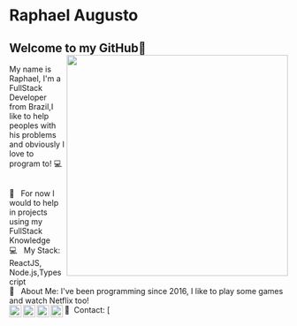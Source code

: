 


# Raphael Augusto

## Welcome to my GitHub👋 <img align="right" width="400" src="https://i2.wp.com/allhtaccess.info/wp-content/uploads/2018/03/programming.gif?fit=1281%2C716&ssl=1" />
My name is Raphael, I'm a FullStack Developer from Brazil,I like to help peoples with his problems and 
obviously I love to program to!  :computer:


 <br/> :purple_heart: &nbsp; For now I would to help in projects using my FullStack Knowledge
 <br/> :computer: &nbsp; My Stack: ReactJS, Node.js,Typescript
 <br/> 💬  &nbsp; About Me: I've been programming since 2016, I like to play some games and watch Netflix too! 
 <br/>:email:  &nbsp;Contact: [
 [<img align="left" alt="haryel gillet ramalho | LinkedIn" width="22px" src="https://cdn.jsdelivr.net/npm/simple-icons@v3/icons/linkedin.svg" />][linkedin]
 [<img align="left" alt="haryel gillet ramalho | Github" width="22px" src="https://cdn.jsdelivr.net/npm/simple-icons@3.4.0/icons/github.svg" />][github]
 [<img align="left" alt="haryel gillet ramalho | Gmail" width="22px" src="https://cdn.jsdelivr.net/npm/simple-icons@3.4.0/icons/gmail.svg" />][gmail]
 [<img align="left" alt="haryel gillet ramalho | Instagram" width="22px" src="https://cdn.jsdelivr.net/npm/simple-icons@3.4.0/icons/instagram.svg" />][gmail]

[linkedin]: https://www.linkedin.com/in/raphael-augusto-47024b1b4/
[github]: https://github.com/raphaelaugustb
[gmail]: mailto:travassosraphael12@gmail.com
[Instagram]:https://www.instagram.com/raphaelaugust_b.js/
